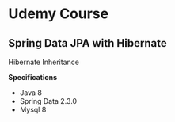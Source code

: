 # Udemy Course

## Spring Data JPA with Hibernate

Hibernate Inheritance

**Specifications**
* Java 8
* Spring Data 2.3.0
* Mysql 8